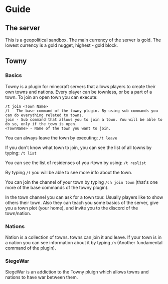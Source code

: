 # Guide
## The server
This is a geopolitical sandbox.
The main currency of the server is gold. The lowest currency is a gold nugget, highest - gold block.

## Towny
### Basics
Towny is a plugin for minecraft servers that allows players to create their own towns and nations.
Every player can be townless, or be a part of a town. To join an open town you can execute:
```
/t join <Town Name>
/t - The base command of the towny plugin. By using sub commands you can do everything related to towns.
join - Sub command that allows you to join a town. You will be able to do so, only if the town is open.
<TownName> - Name of the town you want to join.
```

You can always leave the town by executing: `/t leave`

If you don't know what town to join, you can see the list of all towns by typing: `/t list`

You can see the list of residenses of you rtown by using: `/t reslist`

By typing `/t` you will be able to see more info about the town.

You can join the channel of your town by typing `/ch join town` (that's one more of the base commands of the towny plugin).

In the town channel you can ask for a town tour. Usually players like to show others their town. Also they can teach you some basics
of the server, give you a town plot (your home), and invite you to the discord of the town/nation.

### Nations
Nation is a collection of towns. towns can join it and leave.
If your town is in a nation you can see information about it by typing `/n` (Another fundamental command of the plugin).

### SiegeWar
SiegeWar is an addiction to the Towny pluign which allows towns and nations to have war between them.

